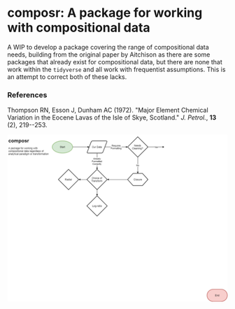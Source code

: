# composr: A package for working with compositional data

A WIP to develop a package covering the range of compositional data needs, building from the original paper by Aitchison  as there are some packages that already exist for compositional data, but there are none that work within the `tidyverse` and all work with frequentist assumptions. This is an attempt to correct both of these lacks.


### References
Thompson RN, Esson J, Dunham AC (1972). "Major Element Chemical Variation in the Eocene Lavas of the Isle of Skye, Scotland."
*J. Petrol.*, **13** (2), 219--253.

![composr design flowchart](/img/outline.png)